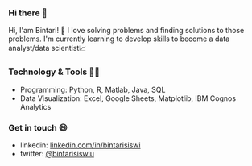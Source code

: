 ### Hi there 👋

<!--
**bintarisiswi/bintarisiswi** is a ✨ _special_ ✨ repository because its `README.md` (this file) appears on your GitHub profile.

Here are some ideas to get you started:

- 🔭 I’m currently working on ...
- 🌱 I’m currently learning ...
- 👯 I’m looking to collaborate on ...
- 🤔 I’m looking for help with ...
- 💬 Ask me about ...
- 📫 How to reach me: ...
- 😄 Pronouns: ...
- ⚡ Fun fact: ...
-->

Hi, I'am Bintari! 👋 
I love solving problems and finding solutions to those problems.
I'm currently learning to develop skills to become a data analyst/data scientist📈


### Technology & Tools 👩‍💻
* Programming: Python, R, Matlab, Java, SQL
* Data Visualization: Excel, Google Sheets, Matplotlib, IBM Cognos Analytics


### Get in touch 😄
- linkedin: [linkedin.com/in/bintarisiswi](https://www.linkedin.com/in/bintarisiswi)
- twitter: [@bintarisiswiu](https://www.twitter.com/bintarisiswiu)
